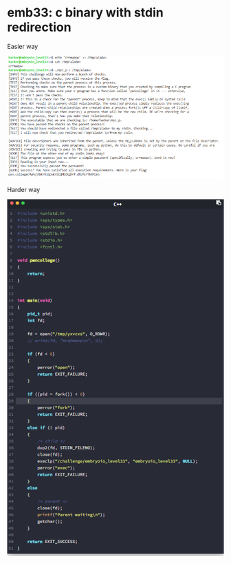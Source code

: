 # emb33: c binary with stdin redirection

Easier way

![where < /tmp/aladwv part is read as argument](<../.gitbook/assets/image (61).png>)

Harder way

![](<../.gitbook/assets/image (21).png>)

